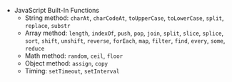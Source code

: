 * JavaScript Built-In Functions
  * String method: `charAt`, `charCodeAt`, `toUpperCase`, `toLowerCase`, `split`, `replace`, `substr`
  * Array method: `length`, `indexOf`, `push`, `pop`, `join`, `split`, `slice`, `splice`, `sort`, `shift`, `unshift`, `reverse`, `forEach`, `map`, `filter`, `find`, `every`, `some`, `reduce`
  * Math method: `random`, `ceil`, `floor`
  * Object method: `assign`, `copy`
  * Timing: `setTimeout`, `setInterval`
